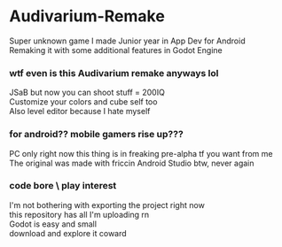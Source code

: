 # Audivarium-Remake

Super unknown game I made Junior year in App Dev for Android  
Remaking it with some additional features in Godot Engine  

### wtf even is this Audivarium remake anyways lol
JSaB but now you can shoot stuff = 200IQ  
Customize your colors and cube self too  
Also level editor because I hate myself

### for android?? mobile gamers rise up???
PC only right now this thing is in freaking pre-alpha tf you want from me  
The original was made with friccin Android Studio btw, never again

### code bore \ play interest
I'm not bothering with exporting the project right now  
this repository has all I'm uploading rn  
Godot is easy and small  
download and explore it coward

